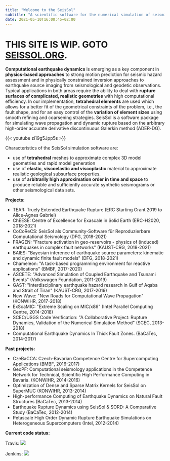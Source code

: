```yaml
---
title: "Welcome to the SeisSol"
subtitle: "A scientific software for the numerical simulation of seismic wave phenomena and earthquake dynamics."
date: 2021-05-10T16:00:45+02:00
---
```

# THIS SITE IS WIP. GOTO [SEISSOL.ORG](http://www.seissol.org).

**Computational earthquake dynamics** is emerging as a key component in
**physics-based approaches** to strong motion prediction for seismic hazard assessment
and in physically constrained inversion approaches to earthquake source imaging from
seismological and geodetic observations.
Typical applications in both areas require the ability to deal with **rupture surfaces of
complicated, realistic geometries** with high computational efficiency.
In our implementation, **tetrahedral elements** are used which allows for a better fit of the
geometrical constraints of the problem, i.e., the fault shape, and for an easy control
of the **variation of element sizes** using smooth refining and coarsening strategies.
SeisSol is a software package for simulating wave propagation and dynamic rupture based
on the arbitrary high-order accurate derivative discontinuous Galerkin method (ADER-DG).

{{< youtube zi19g5Jpp5s >}}

Characteristics of the SeisSol simulation software are:

- use of **tetrahedral** meshes to approximate complex 3D model geometries and rapid model generation
- use of **elastic, viscoelastic and viscoplastic** material to approximate realistic geological subsurface properties.
- use of **arbitrarily high approximation order in time and space** to produce reliable and sufficiently accurate synthetic seismograms or other seismological data sets.

**Projects:**

- TEAR: Truely Extended Earthquake Rupture (ERC Starting Grant 2019 to Alice-Agnes Gabriel)
- ChEESE: Centre of Excellence for Exascale in Solid Earth (ERC-H2020, 2018-2021)
- CoCoReCS: SeisSol als Community-Software für Reproduzierbare Computational Seismology (DFG, 2018-2021)
- FRAGEN: "Fracture activation in geo-reservoirs - physics of (induced) earthquakes in complex fault networks" (KAUST-CRG, 2018-2021) 
- BAIES: "Bayesian inference of earthquake source parameters: kinematic and dynamic finite fault models" (DFG, 2018-2021)
- Chameleon: "A task-based programming environment for reactive applications" (BMBF, 2017-2020)
- ASCETE: "Advanced Simulation of Coupled Earthquake and Tsunami Events" (Volkswagen Foundation, 2011-2019) 
- GAST: "Interdisciplinary earthquake hazard research in Gulf of Aqaba and Strait of Tiran" (KAUST-CRG, 2017-2019) 
- New Wave: "New Roads for Computational Wave Propagation" (KONWIHR, 2017-2018)
- ExScaMIC: "Extreme Scaling on MIC/x86" (Intel Parallel Computing Centre, 2014-2018)
- SCEC/USGS Code Verification: "A Collaborative Project: Rupture Dynamics, Validation of the Numerical Simulation Method" (SCEC, 2013-2018)
- Computational Earthquake Dynamics In Thick Fault Zones. (BaCaTec, 2014-2017)

**Past projects:**

- CzeBaCCA: Czech-Bavarian Competence Centre for Supercomputing Applications (BMBF, 2016-2017)
- GeoPF: Computational seismology applications in the Competence Network for Technical, Scientific High Performance Computing in Bavaria. (KONWIHR, 2014-2016)
- Optimization of Dense and Sparse Matrix Kernels for SeisSol on SuperMUC (KONWIHR, 2013-2014)
- High-performance Computing of Earthquake Dynamics on Natural Fault Structures (BaCaTec, 2013-2014)
- Earthquake Rupture Dynamics using SeisSol & SORD: A Comparative Study (BaCaTec, 2012-2014)
- Petascale High Order Dynamic Rupture Earthquake Simulations on Heterogeneous Supercomputers (Intel, 2012-2014)

 
**Current code status:**

Travis: [![](https://travis-ci.org/SeisSol/SeisSol.svg?branch=master)](https://travis-ci.org/SeisSol/SeisSol)

Jenkins: [![](http://vmbungartz10.informatik.tu-muenchen.de/seissol/buildStatus/icon?job=SeisSol%20Commit)](http://vmbungartz10.informatik.tu-muenchen.de/seissol/job/SeisSol%20Commit)

 

